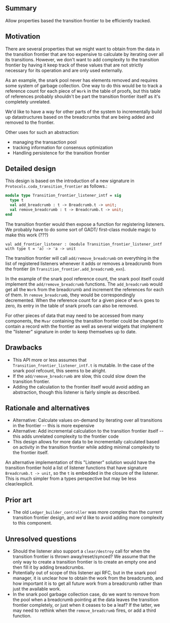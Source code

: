 ## Summary
[summary]: #summary

Allow properties based the transition frontier to be efficiently tracked.

## Motivation

[motivation]: #motivation

There are several properties that we might want to obtain from the data in the transition frontier that
are too expensive to calculate by iterating over all its transitions. However, we don't want to add complexity
to the transition frontier by having it keep track of these values that are not strictly necessary for its
operation and are only used externally.

As an example, the snark pool never has elements removed and requires some system of garbage collection.
One way to do this would be to track a reference count for each piece of `Work` in the table of proofs, but this
table of references probably shouldn't be part the transition frontier itself as it's completely unrelated.

We'd like to have a way for other parts of the system to incrementally build up datastructures based on the
breadcrumbs that are being added and removed to the frontier.

Other uses for such an abstraction:
  - managing the transaction pool
  - tracking information for consensus optimization
  - Handling persistence for the transition frontier

## Detailed design

[detailed-design]: #detailed-design

This design is based on the introduction of a new signature in `Protocols.coda_transition_frontier` as follows.:
```ocaml
module type Transition_frontier_listener_intf = sig
  type t
  val add_breadcrumb : t -> Breadcrumb.t -> unit;
  val remove_breadcrumb : t -> Breadcrumb.t -> unit;
end
```

The transition frontier would then expose a function for registering listeners. We probably have to do some sort of GADT/ first-class module magic to make this work (???)
```
val add_frontier_listener : (module Transition_frontier_listener_intf with type t = 'a) -> 'a -> unit
```
The transition frontier will call `add/remove_breadcrumb` on everything in the list of registered listeners
whenever it adds or removes a breadcrumb from the frontier (in `Transition_frontier.add_breadcrumb_exn`).

In the example of the snark pool reference count, the snark pool itself could implement the `add/remove_breadcrumb` functions.
The `add_breadcrumb` would get all the `Work` from the breadcrumb and increment the references for each of them.
In `remove_breadcrumb`, they would be correspondingly decremented. When the reference count for a given piece of
`Work` goes to zero, its entry in the table of snark proofs can also be removed.

For other pieces of data that may need to be accessed from many components, the `Mvar` containing the transition frontier
could be changed to contain a record with the frontier as well as several widgets that implement the "listener" signature
in order to keep themselves up to date.

## Drawbacks
[drawbacks]: #drawbacks

  - This API more or less assumes that `Transition_frontier_listener_intf.t` is mutable. In the case of the snark pool refcount, this seems to be alright.
  - If the `add/remove_breadcrumb` are slow, this could slow down the transition frontier.
  - Adding the calculation to the frontier itself would avoid adding an abstraction, though this listener is fairly simple as described.

## Rationale and alternatives
[rationale-and-alternatives]: #rationale-and-alternatives

  - Alternative: Calculate values on-demand by iterating over all transitions in the frontier -- this is more expensive
  - Alternative: Add incremental calculation to the transition frontier itself -- this adds unrelated complexity to the frontier code
  - This design allows for more data to be incrementally calculated based on activity in the transition frontier
  while adding minimal complexity to the frontier itself.
  
  An alternative implementation of this "Listener" solution would have the transition frontier hold a list of listener functions that have signature `Breadcrumb.t -> unit`, so the `t` is embedded in the closure of the listener. This is much simpler from a types perspective but may be less clear/explicit.

## Prior art
[prior-art]: #prior-art

  - The old `Ledger_builder_controller` was more complex than the current transition frontier design, and we'd
  like to avoid adding more complexity to this component.

## Unresolved questions
[unresolved-questions]: #unresolved-questions

  - Should the listener also support a `clear/destroy` call for when the transition frontier is thrown away/reset/synced? We assume that the only way to create a transition frontier is to create an empty one and then fill it by adding breadcrumbs.
  - Potentially out of scope of this listener api RFC, but in the snark pool manager, it is unclear how to obtain the work from the breadcrumb, and how important it is to get all future work from a breadcrumb rather than just the available work.
  - In the snark pool garbage collection case, do we want to remove from the pool when a breadcrumb pointing at the data leaves the transition frontier completely, or just when it ceases to be a leaf? If the latter, we may need to rethink when the `remove_breadcrumb` fires, or add a third function.
